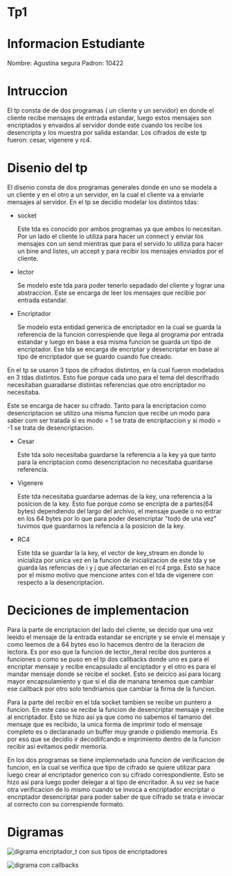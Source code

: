 # Tp1

# Informacion Estudiante

Nombre: Agustina segura
Padron: 10422

# Intruccion

El tp consta de de dos programas ( un cliente y un servidor) en donde el cliente recibe mensajes de entrada estandar, luego estos mensajes son encriptados y envaidos al servidor donde este cuando los recibe los desencripta y los muestra por salida estandar. Los cifrados de este tp fueron: cesar, vigenere y rc4.


# Disenio del tp

El disenio consta de dos programas generales donde en uno se modela a un cliente y en el otro a un servidor, en la cual el cliente va a enviarle mensajes al servidor.
En el tp se decidio modelar los distintos tdas:

* socket

    Este tda es conocido por ambos programas ya que ambos lo necesitan. Por un lado el cliente lo utiliza para hacer un connect y enviar los mensajes con un send mientras que para el servido lo utiliza para hacer un bine and listes, un accept y para recibir los mensajes enviados por el cliente.

* lector

    Se modelo este tda para poder tenerlo sepadado del cliente y lograr una abstraccion. Este se encarga de leer los mensajes que recibie por entrada estandar.

* Encriptador

    Se modelo esta entidad generica de encriptador en la cual se guarda la referencia de la funcion correspiende que llega al programa por entrada estandar y luego en base a esa misma funcion se guarda un tipo de encriptador. Ese tda se encarga de encriptar y desencriptar en base al tipo de encriptador que se guardo cuando fue creado.

En el tp se usaron 3 tipos de cifrados distintos, en la cual fueron modelados en 3 tdas distintos. Esto fue porque cada uno para el tema del descrifrado necesitaban guaradarse distintas referencias que otro encriptador no necesitaba.

Este se encarga de hacer su cifrado. Tanto para la encriptacion como desencriptacion se utilizo una misma funcion que recibe un modo para saber com ser tratada si es modo = 1  se trata de encriptaccion y si modo = -1 se trata de desencriptacion.

* Cesar    

    Este tda solo necesitaba guardarse la referencia a la key ya que tanto para la encriptacion como desencriptacion no necesitaba guardarse referencia.

* Vigenere

    Este tda necesitaba guardarse ademas de la key, una referencia a la posicion de la key. Esto fue porque como se encripta de a partes(64 bytes) dependiendo del largo del archivo, el mensaje puede o no entrar en los 64 bytes por lo que para poder desencriptar "todo de una vez" tuvimos que guardarnos la refencia a la posicion de la key.

* RC4

    Este tda se guardar la la key, el vector de key_stream en donde lo inicializa por unica vez en la funcion de inicializacion de este tda y se guarda las refencias de i y j que afectarian en el rc4 prga. Esto se hace por el mismo motivo que mencione antes con el tda de vigenere con respecto a la desencriptacion.


# Deciciones de implementacion

Para la parte de encriptacion del lado del cliente, se decido que una vez leeido el mensaje de la entrada estandar se encripte y se envie el mensaje y como leemos de a 64 bytes eso lo hacemos dentro de la iteracion de lectora. Es por eso que la funcion de lector_iteral recibe dos punteros a funciones o como se puso en el tp dos callbacks donde uno es para el encriptar mensaje y recibe encapsulado al enciptador y el otro es para el mandar mensaje donde se recibe el socket. Esto se deicico asi para locarg mayor encapsulamiento y que si el dia de manana tenemos que cambiar ese callback por otro solo tendriamos que cambiar la firma de la funcion.

Para la parte del recibir en el tda socket tambien se recibe un puntero a funcion. En este caso se recibe la funcion de desencriptar mensaje y recibe al encriptador. Esto se hizo asi ya que como no sabemos el tamanio del mensaje que es recibido, la unica forma de imprimir todo el mensaje completo es o declaranado un buffer muy grande o pidiendo memoria. Es por eso que se decidio ir decodiifcando e imprimiento dentro de la funcion recibir asi evitamos pedir memoria.

En los dos programas se tiene implemnetado una funcion de verificacion de funcion, en la cual se verifica que tipo de cifrado se quiere utilizar para luego crear al encriptador generico con su cifrado correspondiente. Esto se hizo asi para luego poder delegar a al tipo de encritador.
A su vez se hace otra verificacion de lo mismo cuando se invoca a encriptador encriptar o encriptador desencriptar para poder saber de que cifrado se trata e invocar al correcto con su correspiende formato.

# Digramas

![digrama encriptador_t con sus tipos de encriptadores](https://github.com/agustinaa235/Tp1/blob/main/encriptadores.png)

![digrama con callbacks](https://github.com/agustinaa235/Tp1/blob/main/callbacks.png)
